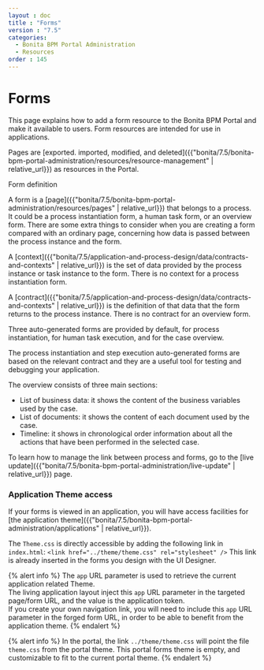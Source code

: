 ```yaml
---
layout : doc
title : "Forms"
version : "7.5"
categories:
  - Bonita BPM Portal Administration
  - Resources
order : 145
---
```

# Forms

This page explains how to add a form resource to the Bonita BPM Portal and make it available to users. Form resources are intended for use in applications.

Pages are [exported. imported, modified, and deleted]({{"bonita/7.5/bonita-bpm-portal-administration/resources/resource-management" | relative_url}}) as resources in the Portal. 

Form definition <!--{.h2}-->

A form is a [page]({{"bonita/7.5/bonita-bpm-portal-administration/resources/pages" | relative_url}}) that belongs to a process. It could be a process instantiation form, a human task form, or an overview form. There are some extra things to consider when you are creating a form compared with an ordinary page, concerning how data is passed between the process instance and the form.

A [context]({{"bonita/7.5/application-and-process-design/data/contracts-and-contexts" | relative_url}}) is the set of data provided by the process instance or task instance to the form. 
There is no context for a process instantiation form.

A [contract]({{"bonita/7.5/application-and-process-design/data/contracts-and-contexts" | relative_url}}) is the definition of that data that the form returns to the process instance. There is no contract for an overview form.

Three auto-generated forms are provided by default, for process instantiation, for human task execution, and for the case overview. 

The process instantiation and step execution auto-generated forms are based on the relevant contract and they are a useful tool for testing and debugging your application. 

The overview consists of three main sections:

* List of business data: it shows the content of the business variables used by the case.
* List of documents: it shows the content of each document used by the case.
* Timeline: it shows in chronological order information about all the actions that have been performed in the selected case.

To learn how to manage the link between process and forms, go to the [live update]({{"bonita/7.5/bonita-bpm-portal-administration/live-update" | relative_url}}) page.

### Application Theme access

If your forms is viewed in an application, you will have access facilities for [the application theme]({{"bonita/7.5/bonita-bpm-portal-administration/applications" | relative_url}}).

The `Theme.css` is directly accessible by adding the following link in `index.html`: `<link href="../theme/theme.css" rel="stylesheet" />`
This link is already inserted in the forms you design with the UI Designer.

{% alert info %}
The `app` URL parameter is used to retrieve the current application related Theme.      
The living application layout inject this `app` URL parameter in the targeted page/form URL, and the value is the application token.                
If you create your own navigation link, you will need to include this `app` URL parameter in the forged form URL, in order to be able to benefit from the application theme. 
{% endalert %}

{% alert info %}
In the portal, the link `../theme/theme.css` will point the file `theme.css` from the portal theme. This portal forms theme is empty, and customizable to fit to the current portal theme. 
{% endalert %}
